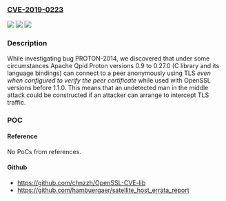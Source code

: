 ### [CVE-2019-0223](https://cve.mitre.org/cgi-bin/cvename.cgi?name=CVE-2019-0223)
![](https://img.shields.io/static/v1?label=Product&message=Apache%20Qpid%20Proton&color=blue)
![](https://img.shields.io/static/v1?label=Version&message=n%2Fa&color=blue)
![](https://img.shields.io/static/v1?label=Vulnerability&message=Man-in-the-middle%20Attack&color=brighgreen)

### Description

While investigating bug PROTON-2014, we discovered that under some circumstances Apache Qpid Proton versions 0.9 to 0.27.0 (C library and its language bindings) can connect to a peer anonymously using TLS *even when configured to verify the peer certificate* while used with OpenSSL versions before 1.1.0. This means that an undetected man in the middle attack could be constructed if an attacker can arrange to intercept TLS traffic.

### POC

#### Reference
No PoCs from references.

#### Github
- https://github.com/chnzzh/OpenSSL-CVE-lib
- https://github.com/hambuergaer/satellite_host_errata_report

